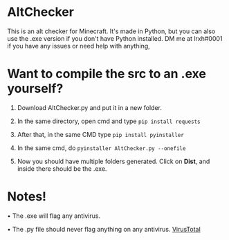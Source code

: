 # AltChecker
This is an alt checker for Minecraft. It's made in Python, but you can also use the .exe version if you don't have Python installed. DM me at lrxh#0001 if you have any issues or need help with anything,


# Want to compile the src to an .exe yourself?

1. Download AltChecker.py and put it in a new folder.

2. In the same directory, open cmd and type
```pip install requests```

3. After that, in the same CMD type
```pip install pyinstaller```

4. In the same cmd, do
```pyinstaller AltChecker.py --onefile```

5. Now you should have multiple folders generated. Click on **Dist**, and inside there should be the .exe.


# Notes!

• The .exe will flag any antivirus.

• The .py file should never flag anything on any antivirus.
[VirusTotal]([https://pages.github.com/](https://www.virustotal.com/gui/file/66e571a94807d5e6de7d62b57c7fbbb292cdc8aebc111c908ae00f72e61db43d?nocache=1))
